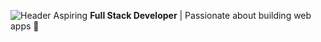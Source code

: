 ![Header](./https://github.com/vivekChandra7/vivekChandra7/blob/main/github-header-image.png)
Aspiring **Full Stack Developer** | Passionate about building web apps 🚀
